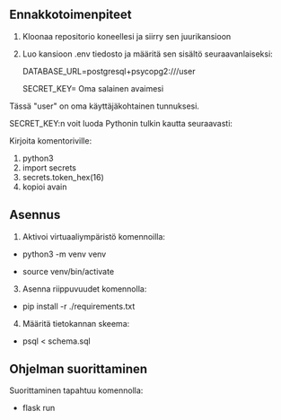 ## Ennakkotoimenpiteet

1. Kloonaa repositorio koneellesi ja siirry sen juurikansioon
2. Luo kansioon .env tiedosto ja määritä sen sisältö seuraavanlaiseksi:

   DATABASE_URL=postgresql+psycopg2:///user
   
   SECRET_KEY= Oma salainen avaimesi

Tässä "user" on oma käyttäjäkohtainen tunnuksesi.

SECRET_KEY:n voit luoda Pythonin tulkin kautta seuraavasti:

Kirjoita komentoriville:
1. python3
2. import secrets
3. secrets.token_hex(16)
4. kopioi avain

## Asennus

1. Aktivoi virtuaaliympäristö komennoilla:

- python3 -m venv venv

- source venv/bin/activate
  
3. Asenna riippuvuudet komennolla:

- pip install -r ./requirements.txt

4. Määritä tietokannan skeema:

- psql < schema.sql

## Ohjelman suorittaminen

Suorittaminen tapahtuu komennolla:

- flask run
